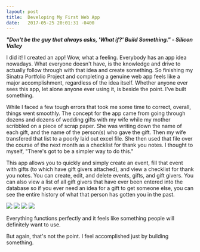 ```yaml
---
layout: post
title:  Developing My First Web App
date:   2017-05-25 20:01:31 -0400
---
```



***"Don't be the guy that always asks, 'What if?' Build Something." - Silicon Valley***

I did it! I created an app! Wow, what a feeling. Everybody has an app idea nowadays. What everyone doesn't have, is the knowledge and drive to actually follow through with that idea and create something. So finishing my Sinatra Portfolio Project and completing a genuine web app feels like a major accomplishment, regardless of the idea itself. Whether anyone ever sees this app, let alone anyone ever using it, is beside the point. I've built something.

While I faced a few tough errors that took me some time to correct, overall, things went smoothly. The concept for the app came from going through dozens and dozens of wedding gifts with my wife while my mother scribbled on a piece of scrap paper. She was writing down the name of each gift, and the name of the person(s) who gave the gift. Then my wife transfered that list to a poorly laid out excel file. She then used that file over the course of the next month as a checklist for thank you notes. I thought to myself, "There's got to be a simpler way to do this."

This app allows you to quickly and simply create an event, fill that event with gifts (to which have gift givers attached), and view a checklist for thank you notes. You can create, edit, and delete events, gifts, and gift givers. You can also view a list of all gift givers that have ever been entered into the database so if you ever need an idea for a gift to get someone else, you can see the entire history of what that person has gotten you in the past.

![](http://i.imgur.com/vbkqyil.png)
![](http://i.imgur.com/4SCwOsQ.png)
![](http://i.imgur.com/pCpET0p.png)
![](http://i.imgur.com/ZuQW9xC.png)

Everything functions perfectly and it feels like something people will definitely want to use.

But again, that's not the point. I feel accomplished just by building something.

